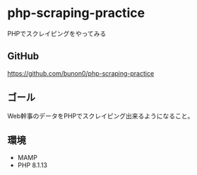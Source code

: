 # php-scraping-practice
PHPでスクレイピングをやってみる

## GitHub
https://github.com/bunon0/php-scraping-practice

## ゴール
Web幹事のデータをPHPでスクレイピング出来るようになること。

## 環境
- MAMP
- PHP 8.1.13